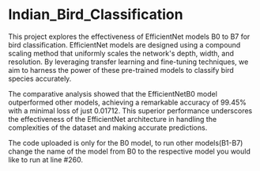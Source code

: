 # Indian_Bird_Classification

This project explores the effectiveness of EfficientNet models B0 to B7 for bird classification. EfficientNet models are designed using a compound scaling method that uniformly scales the network's depth, width, and resolution. By leveraging transfer learning and fine-tuning techniques, we aim to harness the power of these pre-trained models to classify bird species accurately.

The comparative analysis showed that the EfficientNetB0 model outperformed other models, achieving a remarkable accuracy of 99.45% with a minimal loss of just 0.01712. This superior performance underscores the effectiveness of the EfficientNet architecture in handling the complexities of the dataset and making accurate predictions.

The code uploaded is only for the B0 model, to run other models(B1-B7) change the name of the model from B0 to the respective model you would like to run at line #260.
